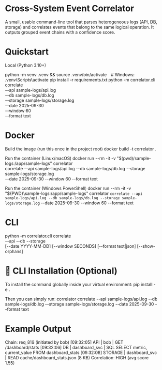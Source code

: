 # Cross-System Event Correlator

A small, usable command-line tool that parses heterogeneous logs (API, DB, storage) and correlates events that belong to the same logical operation. It outputs grouped event chains with a confidence score.

# Quickstart
Local (Python 3.10+)

python -m venv .venv && source .venv/bin/activate # Windows: .venv\Scripts\activate
pip install -r requirements.txt
python -m correlator.cli correlate \
--api sample-logs/api.log \
--db sample-logs/db.log \
--storage sample-logs/storage.log \
--date 2025-09-30 \
--window 60 \
--format text

# Docker

Build the image (run this once in the project root)
docker build -t correlator .

Run the container (Linux/macOS)
docker run --rm -it -v "$(pwd)/sample-logs:/app/sample-logs" correlator \
  correlate --api sample-logs/api.log --db sample-logs/db.log --storage sample-logs/storage.log \
  --date 2025-09-30 --window 60 --format text

Run the container (Windows PowerShell)
docker run --rm -it -v "${PWD}\sample-logs:/app/sample-logs" correlator `
  correlate --api sample-logs/api.log --db sample-logs/db.log --storage sample-logs/storage.log `
  --date 2025-09-30 --window 60 --format text


# CLI

python -m correlator.cli correlate \
--api <path> --db <path> --storage <path> \
[--date YYYY-MM-DD] [--window SECONDS] [--format text|json] [--show-orphans]

# 🧩 CLI Installation (Optional)

To install the command globally inside your virtual environment:
pip install -e .

Then you can simply run:
correlator correlate --api sample-logs/api.log --db sample-logs/db.log --storage sample-logs/storage.log --date 2025-09-30 --format text

# Example Output

Chain: req_816 (initiated by bob)
[09:32:05] API | bob | GET /dashboard/stats
[09:32:06] DB | dashboard_svc | SQL SELECT metric, current_value FROM dashboard_stats
[09:32:08] STORAGE | dashboard_svc | READ cache/dashboard_stats.json (8 KB)
Correlation: HIGH (avg score 1.55)

